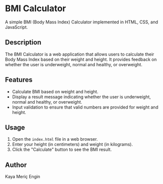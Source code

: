# BMI Calculator

A simple BMI (Body Mass Index) Calculator implemented in HTML, CSS, and JavaScript.

## Description

The BMI Calculator is a web application that allows users to calculate their Body Mass Index based on their weight and height. It provides feedback on whether the user is underweight, normal and healthy, or overweight.

## Features

- Calculate BMI based on weight and height.
- Display a result message indicating whether the user is underweight, normal and healthy, or overweight.
- Input validation to ensure that valid numbers are provided for weight and height.

## Usage

1. Open the `index.html` file in a web browser.
2. Enter your height (in centimeters) and weight (in kilograms).
3. Click the "Calculate" button to see the BMI result.

## Author

Kaya Meriç Engin